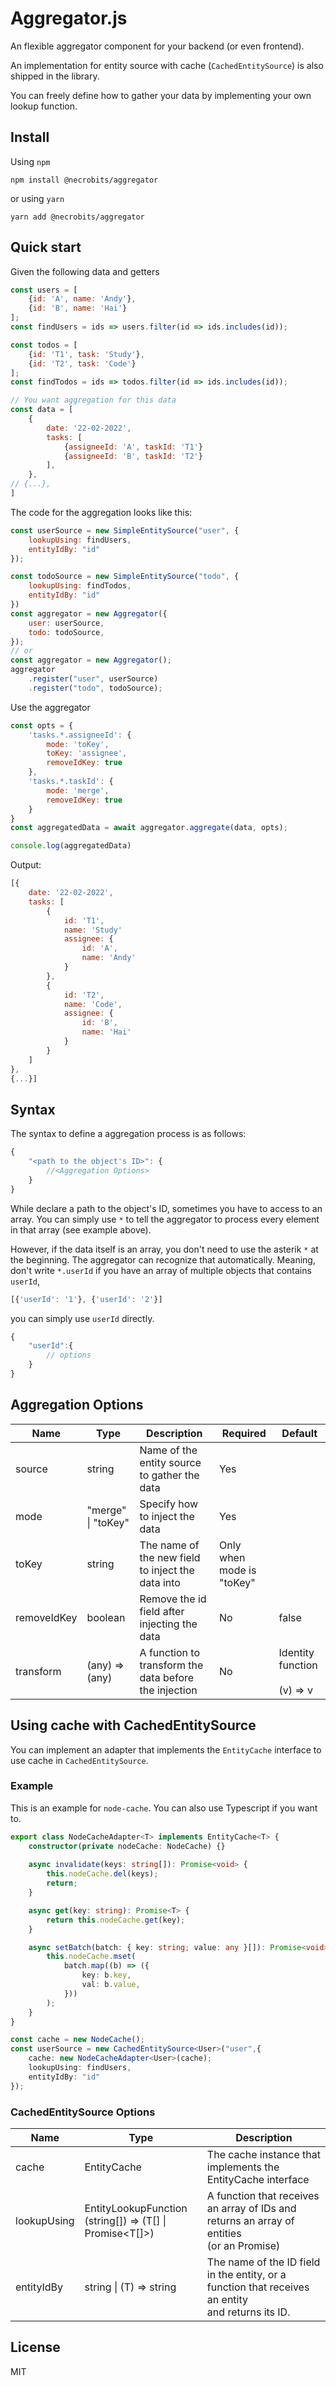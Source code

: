 # Aggregator.js
An flexible aggregator component for your backend (or even frontend).

An implementation for entity source with cache (`CachedEntitySource`) is also shipped in the library.

You can freely define how to gather your data by implementing your own lookup function. 

## Install
Using `npm`
```
npm install @necrobits/aggregator
```
or using `yarn`
```
yarn add @necrobits/aggregator
```

## Quick start
Given the following data and getters
```javascript
const users = [
    {id: 'A', name: 'Andy'},
    {id: 'B', name: 'Hai'}
];
const findUsers = ids => users.filter(id => ids.includes(id));

const todos = [
    {id: 'T1', task: 'Study'},
    {id: 'T2', task: 'Code'}
];
const findTodos = ids => todos.filter(id => ids.includes(id));

// You want aggregation for this data
const data = [
    {
        date: '22-02-2022',
        tasks: [
            {assigneeId: 'A', taskId: 'T1'}
            {assigneeId: 'B', taskId: 'T2'}
        ],
    },
// {...},
]
```
The code for the aggregation looks like this:
```javascript
const userSource = new SimpleEntitySource("user", {
    lookupUsing: findUsers,
    entityIdBy: "id"
});

const todoSource = new SimpleEntitySource("todo", {
    lookupUsing: findTodos,
    entityIdBy: "id"
})
const aggregator = new Aggregator({
    user: userSource,
    todo: todoSource,
});
// or 
const aggregator = new Aggregator();
aggregator
    .register("user", userSource)
    .register("todo", todoSource);
```
Use the aggregator
```javascript
const opts = {
    'tasks.*.assigneeId': {
        mode: 'toKey',
        toKey: 'assignee',
        removeIdKey: true
    },
    'tasks.*.taskId': {
        mode: 'merge',
        removeIdKey: true
    }
}
const aggregatedData = await aggregator.aggregate(data, opts);

console.log(aggregatedData)
```
Output:
```javascript
[{
    date: '22-02-2022',
    tasks: [
        { 
            id: 'T1',
            name: 'Study'
            assignee: { 
                id: 'A', 
                name: 'Andy'
            }
        },
        {
            id: 'T2',
            name: 'Code',
            assignee: {
                id: 'B',
                name: 'Hai'
            }
        }
    ]
},
{...}] 

```
## Syntax
The syntax to define a aggregation process is as follows:
```javascript
{
    "<path to the object's ID>": {
        //<Aggregation Options>
    }
}
```
While declare a path to the object's ID, sometimes you have to access to an array. You can simply use `*` to tell the aggregator to process every element in that array (see example above).

However, if the data itself is an array, you don't need to use the asterik `*` at the beginning. The aggregator can recognize that automatically. Meaning, don't write `*.userId` if you have an array of multiple objects that contains `userId`,
```javascript
[{'userId': '1'}, {'userId': '2'}]
```
you can simply use `userId` directly.
```javascript
{
    "userId":{
        // options
    } 
}
```
## Aggregation Options
| Name        | Type               | Description                                           | Required                  | Default                           |
|-------------|--------------------|-------------------------------------------------------|---------------------------|-----------------------------------|
| source      | string             | Name of the entity source to gather the data          | Yes                       |                                   |
| mode        | "merge" \| "toKey" | Specify how to inject the data                        | Yes                       |                                   |
| toKey       | string             | The name of the new field to inject the data into     | Only when mode is "toKey" |                                   |
| removeIdKey | boolean            | Remove the id field after injecting the data          | No                        | false                             |
| transform   | (any) => (any)     | A function to transform the data before the injection | No                        | Identity function<br><br>(v) => v |
## Using cache with CachedEntitySource
You can implement an adapter that implements the `EntityCache` interface to use cache in `CachedEntitySource`.

### Example
This is an example for `node-cache`. You can also use Typescript if you want to.
```typescript
export class NodeCacheAdapter<T> implements EntityCache<T> {
    constructor(private nodeCache: NodeCache) {}
    
    async invalidate(keys: string[]): Promise<void> {
        this.nodeCache.del(keys);
        return;
    }

    async get(key: string): Promise<T> {
        return this.nodeCache.get(key);
    }

    async setBatch(batch: { key: string; value: any }[]): Promise<void> {
        this.nodeCache.mset(
            batch.map((b) => ({
                key: b.key,
                val: b.value,
            }))
        );
    }
}
```

```typescript
const cache = new NodeCache();
const userSource = new CachedEntitySource<User>("user",{
    cache: new NodeCacheAdapter<User>(cache);
    lookupUsing: findUsers,
    entityIdBy: "id"
});
```

### CachedEntitySource Options
| Name        | Type                                                        | Description                                                                                          |
|-------------|-------------------------------------------------------------|------------------------------------------------------------------------------------------------------|
| cache       | EntityCache                                                 | The cache instance that implements the EntityCache interface                                         |
| lookupUsing | EntityLookupFunction<br>(string[]) => (T[] \| Promise<T[]>) | A function that receives an array of IDs and returns an array of entities<br>(or an Promise)         |
| entityIdBy  | string \| (T) => string                                     | The name of the ID field in the entity, or a function that receives an entity<br>and returns its ID. |

## License
MIT